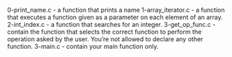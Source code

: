 0-print_name.c - a function that prints a name
1-array_iterator.c - a function that executes a function given as a parameter on each element of an array.
2-int_index.c  - a function that searches for an integer.
 3-get_op_func.c - contain the function that selects the correct function to perform the operation asked by the user. You’re not allowed to declare any other function.
3-main.c - contain your main function only.
